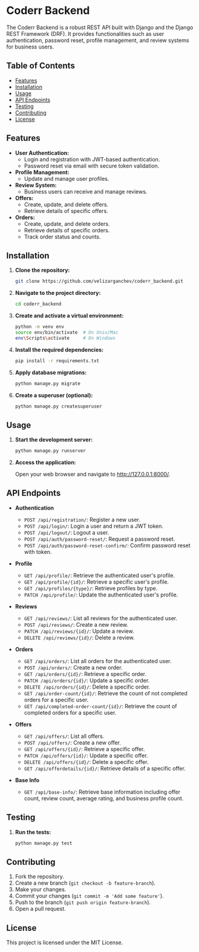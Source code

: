 # Coderr Backend

The Coderr Backend is a robust REST API built with Django and the Django REST Framework (DRF). It provides functionalities such as user authentication, password reset, profile management, and review systems for business users.

## Table of Contents

- [Features](#features)
- [Installation](#installation)
- [Usage](#usage)
- [API Endpoints](#api-endpoints)
- [Testing](#testing)
- [Contributing](#contributing)
- [License](#license)

## Features

- **User Authentication:**
  - Login and registration with JWT-based authentication.
  - Password reset via email with secure token validation.
- **Profile Management:**
  - Update and manage user profiles.
- **Review System:**
  - Business users can receive and manage reviews.
- **Offers:**
  - Create, update, and delete offers.
  - Retrieve details of specific offers.
- **Orders:**
  - Create, update, and delete orders.
  - Retrieve details of specific orders.
  - Track order status and counts.

## Installation

1. **Clone the repository:**

   ```bash
   git clone https://github.com/velizarganchev/coderr_backend.git
   ```

2. **Navigate to the project directory:**

   ```bash
   cd coderr_backend
   ```

3. **Create and activate a virtual environment:**
   
   ```bash
   python -m venv env
   source env/bin/activate  # On Unix/Mac
   env\Scripts\activate     # On Windows
   ```

4. **Install the required dependencies:**

   ```bash
   pip install -r requirements.txt
   ```

5. **Apply database migrations:**

   ```bash
   python manage.py migrate
   ```

6. **Create a superuser (optional):**

   ```bash
   python manage.py createsuperuser
   ```

## Usage

1. **Start the development server:**

   ```bash
   python manage.py runserver
   ```

2. **Access the application:**
   
   Open your web browser and navigate to http://127.0.0.1:8000/.

## API Endpoints

- **Authentication**
  - `POST /api/registration/`: Register a new user.
  - `POST /api/login/`: Login a user and return a JWT token.
  - `POST /api/logout/`: Logout a user.
  - `POST /api/auth/password-reset/`: Request a password reset.
  - `POST /api/auth/password-reset-confirm/`: Confirm password reset with token.

- **Profile**
  - `GET /api/profile/`: Retrieve the authenticated user's profile.
  - `GET /api/profile/{id}/`: Retrieve a specific user's profile.
  - `GET /api/profiles/{type}/`: Retrieve profiles by type.
  - `PATCH /api/profile/`: Update the authenticated user's profile.

- **Reviews**
  - `GET /api/reviews/`: List all reviews for the authenticated user.
  - `POST /api/reviews/`: Create a new review.
  - `PATCH /api/reviews/{id}/`: Update a review.
  - `DELETE /api/reviews/{id}/`: Delete a review.

- **Orders**
  - `GET /api/orders/`: List all orders for the authenticated user.
  - `POST /api/orders/`: Create a new order.
  - `GET /api/orders/{id}/`: Retrieve a specific order.
  - `PATCH /api/orders/{id}/`: Update a specific order.
  - `DELETE /api/orders/{id}/`: Delete a specific order.
  - `GET /api/order-count/{id}/`: Retrieve the count of not completed orders for a specific user.
  - `GET /api/completed-order-count/{id}/`: Retrieve the count of completed orders for a specific user.

- **Offers**
  - `GET /api/offers/`: List all offers.
  - `POST /api/offers/`: Create a new offer.
  - `GET /api/offers/{id}/`: Retrieve a specific offer.
  - `PATCH /api/offers/{id}/`: Update a specific offer.
  - `DELETE /api/offers/{id}/`: Delete a specific offer.
  - `GET /api/offerdetails/{id}/`: Retrieve details of a specific offer.

- **Base Info**
  - `GET /api/base-info/`: Retrieve base information including offer count, review count, average rating, and business profile count.

## Testing

1. **Run the tests:**

   ```bash
   python manage.py test
   ```

## Contributing

1. Fork the repository.
2. Create a new branch (`git checkout -b feature-branch`).
3. Make your changes.
4. Commit your changes (`git commit -m 'Add some feature'`).
5. Push to the branch (`git push origin feature-branch`).
6. Open a pull request.

## License

This project is licensed under the MIT License.

